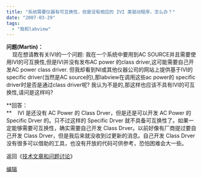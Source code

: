 ```yaml
---
title: "系统需要仪器有可互换性，但是没有相应的 IVI 类驱动程序，怎么办？"
date: "2007-03-29"
tags: 
  - "我和labview"
---
```


**问题(Martin)：**  
    现在想请教有关IVI的一个问题: 我在一个系统中要用到AC SOURCE并且需要使用IVI的可互换性,但是IVI并没有发布AC power 的class driver,这可能需要自己开发AC power class driver. 但我却看到NI或其他仪器公司的网站上提供基于IVI的specific driver(当然是AC source的),那labview在调用这些ac power的 specific driver时是否是通过class driver呢? 我认为不是的,那这样也应该不具有IVI的可互换性,请问是这样吗?

**回答：  
**    IVI 是还没有 AC Power 的 Class Drver，但是还是可以开发 AC Power 的 Specific Drver 的。只不过这样的 Specific Drver 就不具备可互换性了。如果一定能够需要可互换性，确实需要自己开发 Class Drver。以前好像有厂商提过要自己开发 Class Drver，但是我后来就没收到过更新的消息。自己开发 Class Drver 没有很多可以借助的工具，也没有开放的代码可供参考，恐怕困难会大一些。

返回《[技术文章和问题讨论](http://ruanqizhen.spaces.live.com/blog/cns!5852D4F797C53FB6!2128.entry)》

[编辑](http://ruanqizhen.spaces.live.com/?_c11_BlogPart_handle=cns!5852D4F797C53FB6!2121&_c11_BlogPart_blogpart=blogentry&_c=BlogPart&_c02_owner=1)
